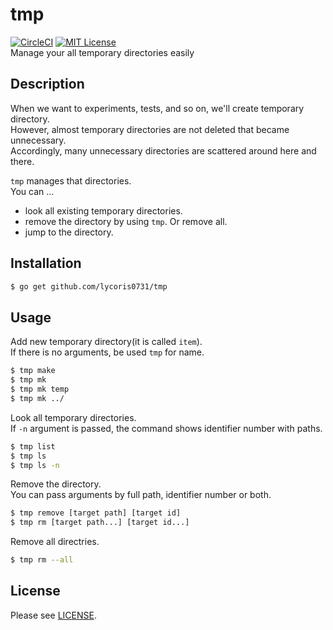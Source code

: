 # tmp
[![CircleCI](https://circleci.com/gh/lycoris0731/tmp.svg?style=svg&circle-token=b6ab9824b5dd9a252a19d98c64a3aaa31361f2db)](https://circleci.com/gh/lycoris0731/tmp)
[![MIT License](http://img.shields.io/badge/license-MIT-blue.svg?style=flat)](LICENSE)  
Manage your all temporary directories easily

## Description  
When we want to experiments, tests, and so on, we'll create temporary directory.  
However, almost temporary directories are not deleted that became unnecessary.  
Accordingly, many unnecessary directories are scattered around here and there.  

`tmp` manages that directories.  
You can ...
- look all existing temporary directories.  
- remove the directory by using `tmp`. Or remove all.  
- jump to the directory.

## Installation
``` sh
$ go get github.com/lycoris0731/tmp
```

## Usage
Add new temporary directory(it is called `item`).  
If there is no arguments, be used `tmp` for name.

``` sh
$ tmp make 
$ tmp mk
$ tmp mk temp
$ tmp mk ../
```

Look all temporary directories.  
If `-n` argument is passed, the command shows identifier number with paths.  

``` sh
$ tmp list
$ tmp ls
$ tmp ls -n
```

Remove the directory.  
You can pass arguments by full path, identifier number or both.  

``` sh
$ tmp remove [target path] [target id]
$ tmp rm [target path...] [target id...]
```

Remove all directries.
``` sh
$ tmp rm --all
```

## License
Please see [LICENSE](./LICENSE).
